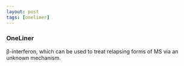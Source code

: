 ```yaml
---
layout: post
tags: [oneliner]
---
```



### OneLiner

β-interferon, which can be used to treat relapsing forms of MS via an unknown mechanism.
